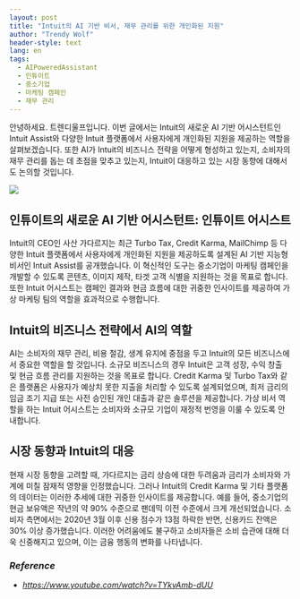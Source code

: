 ```yaml
---
layout: post
title: "Intuit의 AI 기반 비서, 재무 관리를 위한 개인화된 지원"
author: "Trendy Wolf"
header-style: text
lang: en
tags:
  - AIPoweredAssistant
  - 인튜이트
  - 중소기업
  - 마케팅 캠페인
  - 재무 관리
---
```


안녕하세요. 트렌디울프입니다. 이번 글에서는 Intuit의 새로운 AI 기반 어시스턴트인 Intuit Assist와 다양한 Intuit 플랫폼에서 사용자에게 개인화된 지원을 제공하는 역할을 살펴보겠습니다. 또한 AI가 Intuit의 비즈니스 전략을 어떻게 형성하고 있는지, 소비자의 재무 관리를 돕는 데 초점을 맞추고 있는지, Intuit이 대응하고 있는 시장 동향에 대해서도 논의할 것입니다.

<img
    src="https://i.ytimg.com/vi/TYkvAmb-dUU/hqdefault.jpg"
/>


## 인튜이트의 새로운 AI 기반 어시스턴트: 인튜이트 어시스트
Intuit의 CEO인 사산 가다르지는 최근 Turbo Tax, Credit Karma, MailChimp 등 다양한 Intuit 플랫폼에서 사용자에게 개인화된 지원을 제공하도록 설계된 AI 기반 지능형 비서인 Intuit Assist를 공개했습니다. 이 혁신적인 도구는 중소기업이 마케팅 캠페인을 개발할 수 있도록 콘텐츠, 이미지 제작, 타겟 고객 식별을 지원하는 것을 목표로 합니다. 또한 Intuit 어시스트는 캠페인 결과와 현금 흐름에 대한 귀중한 인사이트를 제공하여 가상 마케팅 팀의 역할을 효과적으로 수행합니다.

## Intuit의 비즈니스 전략에서 AI의 역할
AI는 소비자의 재무 관리, 비용 절감, 생계 유지에 중점을 두고 Intuit의 모든 비즈니스에서 중요한 역할을 할 것입니다. 소규모 비즈니스의 경우 Intuit은 고객 성장, 수익 창출 및 현금 흐름 관리를 지원하는 것을 목표로 합니다. Credit Karma 및 Turbo Tax와 같은 플랫폼은 사용자가 예상치 못한 지출을 처리할 수 있도록 설계되었으며, 최저 금리의 임금 조기 지급 또는 사전 승인된 개인 대출과 같은 솔루션을 제공합니다. 가상 비서 역할을 하는 Intuit 어시스트는 소비자와 소규모 기업이 재정적 번영을 이룰 수 있도록 안내합니다.

## 시장 동향과 Intuit의 대응
현재 시장 동향을 고려할 때, 가다르지는 금리 상승에 대한 두려움과 금리가 소비자와 가계에 미칠 잠재적 영향을 인정했습니다. 그러나 Intuit의 Credit Karma 및 기타 플랫폼의 데이터는 이러한 추세에 대한 귀중한 인사이트를 제공합니다. 예를 들어, 중소기업의 현금 보유액은 작년의 약 90% 수준으로 팬데믹 이전 수준에서 크게 개선되었습니다. 소비자 측면에서는 2020년 3월 이후 신용 점수가 13점 하락한 반면, 신용카드 잔액은 30% 이상 증가했습니다. 이러한 어려움에도 불구하고 소비자들은 소비 습관에 대해 더욱 신중해지고 있으며, 이는 금융 행동의 변화를 나타냅니다.


### _Reference_
- _https://www.youtube.com/watch?v=TYkvAmb-dUU_

